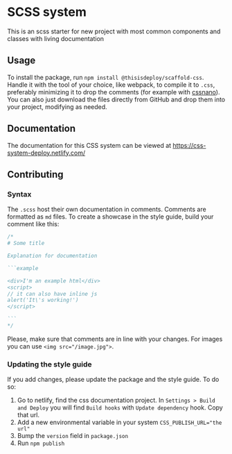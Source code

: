 # SCSS system

This is an scss starter for new project with most common components and classes with living documentation

## Usage

To install the package, run `npm install @thisisdeploy/scaffold-css`. Handle it with the tool of your choice, like webpack, to compile it to `.css`, preferably minimizing it to drop the comments (for example with [cssnano](https://www.npmjs.com/package/cssnano-webpack-plugin)). You can also just download the files directly from GitHub and drop them into your project, modifying as needed.

## Documentation

The documentation for this CSS system can be viewed at <https://css-system-deploy.netlify.com/>

## Contributing

### Syntax

The `.scss` host their own documentation in comments. Comments are formatted as `md` files. To create a showcase in the style guide, build your comment like this:

~~~scss
/*
# Some title

Explanation for documentation

```example

<div>I'm an example html</div>
<script>
// it can also have inline js
alert('It\'s working!')
</script>

```
*/
~~~~

Please, make sure that comments are in line with your changes. For images you can use `<img src="/image.jpg">`.

### Updating the style guide

If you add changes, please update the package and the style guide. To do so:

1. Go to netlify, find the css documentation project. In `Settings > Build and Deploy` you will find `Build hooks` with `Update dependency` hook. Copy that url.
2. Add a new environmental variable in your system `CSS_PUBLISH_URL="the url"`
3. Bump the `version` field in `package.json`
4. Run `npm publish`
